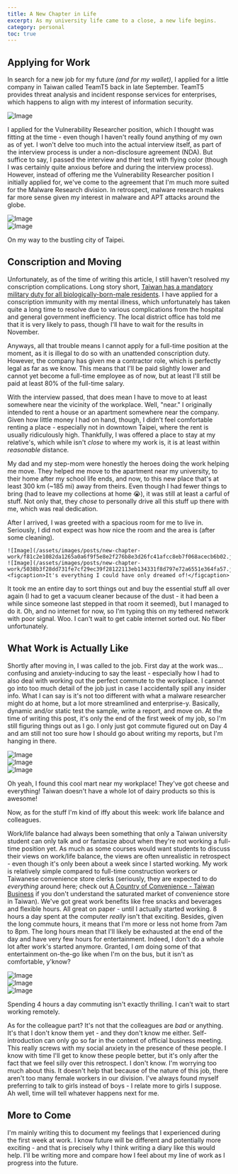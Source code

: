 ```yaml
---
title: A New Chapter in Life
excerpt: As my university life came to a close, a new life begins.
category: personal
toc: true
---
```


## Applying for Work

In search for a new job for my future _(and for my wallet)_, I applied for a little company in Taiwan called TeamT5 back in late September. TeamT5 provides threat analysis and incident response services for enterprises, which happens to align with my interest of information security.

![Image](/assets/images/posts/new-chapter-work/843d58e332871a279ebca7edfe6c54fac66c802e700e40ce0d0c66baa4030b8e.png)  

I applied for the Vulnerability Researcher position, which I thought was fitting at the time - even though I haven't really found anything of my own as of yet. I won't delve too much into the actual interview itself, as part of the interview process is under a non-disclosure agreement (NDA). But suffice to say, I passed the interview and their test with flying color (though I was certainly quite anxious before and during the interview process). However, instead of offering me the Vulnerability Researcher position I initially applied for, we've come to the agreement that I'm much more suited for the Malware Research division. In retrospect, malware research makes far more sense given my interest in malware and APT attacks around the globe.

![Image](/assets/images/posts/new-chapter-work/f04d461c0282674b327c3bfa26c43a65a1cdbb036fe60a04869f1710b1e9c6a5.jpg)  
![Image](/assets/images/posts/new-chapter-work/7fcf29560e4be11e0d43ac9a958887d06d77d4838b7c5ef539e91738178539c0.jpg)  
    <figcaption>On my way to the bustling city of Taipei.</figcaption>


## Conscription and Moving

Unfortunately, as of the time of writing this article, I still haven't resolved my conscription complications. Long story short, [Taiwan has a mandatory military duty for all biologically-born-male residents](https://en.wikipedia.org/wiki/Conscription_in_Taiwan). I have applied for a conscription immunity with my mental illness, which unfortunately has taken quite a long time to resolve due to various complications from the hospital and general government inefficiency. The local district office has told me that it is very likely to pass, though I'll have to wait for the results in November.

Anyways, all that trouble means I cannot apply for a full-time position at the moment, as it is illegal to do so with an unattended conscription duty. However, the company has given me a contractor role, which is perfectly legal as far as we know. This means that I'll be paid slightly lower and cannot yet become a full-time employee as of now, but at least I'll still be paid at least 80% of the full-time salary.

With the interview passed, that does mean I have to move to at least somewhere near the vicinity of the workplace. Well, "near." I originally intended to rent a house or an apartment somewhere near the company. Given how little money I had on hand, though, I didn't feel comfortable renting a place - especially not in downtown Taipei, where the rent is usually ridiculously high. Thankfully, I was offered a place to stay at my relative's, which while isn't _close_ to where my work is, it is at least within _reasonable_ distance.

My dad and my step-mom were honestly the heroes doing the work helping me move. They helped me move to the apartment near my university, to their home after my school life ends, and now, to this new place that's at least 300 km (~185 mi) away from theirs. Even though I had fewer things to bring (had to leave my collections at home 😭), it was still at least a carful of stuff. Not only that, they _chose_ to personally drive all this stuff up there with me, which was real dedication.

After I arrived, I was greeted with a spacious room for me to live in. Seriously, I did not expect was how nice the room and the area is (after some cleaning).


    ![Image](/assets/images/posts/new-chapter-work/f81c2e1082da1265a0a6f9f5e8e2f276b8e3d26fc41afcc8eb7f068acecb6b02.jpg)
    ![Image](/assets/images/posts/new-chapter-work/5038b3f28dd731fe7cf29ec39f28122113eb134331f8d797e72a6551e364fa57.jpg)
    <figcaption>It's everything I could have only dreamed of!</figcaption>


It took me an entire day to sort things out and buy the essential stuff all over again (I had to get a vacuum cleaner because of the dust - it had been a while since someone last stepped in that room it seemed), but I managed to do it. Oh, and no internet for now, so I'm typing this on my tethered network with poor signal. Woo. I can't wait to get cable internet sorted out. No fiber unfortunately.

## What Work is Actually Like

Shortly after moving in, I was called to the job. First day at the work was... confusing and anxiety-inducing to say the least - especially how I had to also deal with working out the perfect commute to the workplace. I cannot go into too much detail of the job just in case I accidentally spill any insider info. What I can say is it's not too different with what a malware researcher might do at home, but a lot more streamlined and enterprise-y. Basically, dynamic and/or static test the sample, write a report, and move on. At the time of writing this post, it's only the end of the first week of my job, so I'm still figuring things out as I go. I only just got commute figured out on Day 4 and am still not too sure how I should go about writing my reports, but I'm hanging in there.


![Image](/assets/images/posts/new-chapter-work/3191e2c7d3c6028a46c01491dcd16abf370122b76c91b3acabca1377add6b5c9.jpg)  
![Image](/assets/images/posts/new-chapter-work/418fc4a9a5c4ffb12bc9ff2573b86556c220822cd6be671e9ce92c2f75d4bf73.jpg)  
![Image](/assets/images/posts/new-chapter-work/cc4767bfef89babd1e5eafed163e08dfaf5c660965dc68613d8d1df32903abf1.jpg)  
<figcaption>Oh yeah, I found this cool mart near my workplace! They've got cheese and everything! Taiwan doesn't have a whole lot of dairy products so this is awesome!</figcaption>


Now, as for the stuff I'm kind of iffy about this week: work life balance and colleagues.

Work/life balance had always been something that only a Taiwan university student can only talk and or fantasize about when they're not working a full-time position yet. As much as some courses would want students to discuss their views on work/life balance, the views are often unrealistic in retrospect - even though it's only been about a week since I started working. My work is relatively simple compared to full-time construction workers or Taiwanese convenience store clerks (seriously, they are expected to do _everything_ around here; check out [A Country of Convenience - Taiwan Business](https://topics.amcham.com.tw/2019/08/country-of-convenience/) if you don't understand the saturated market of convenience store in Taiwan). We've got great work benefits like free snacks and beverages and flexible hours. All great on paper - until I actually started working. 8 hours a day spent at the computer *really* isn't that exciting. Besides, given the long commute hours, it means that I'm more or less not home from 7am to 8pm. The long hours mean that I'll likely be exhausted at the end of the day and have very few hours for entertainment. Indeed, I don't do a whole lot after work's started anymore. Granted, I *am* doing some of that entertainment on-the-go like when I'm on the bus, but it isn't as comfortable, y'know?


![Image](/assets/images/posts/new-chapter-work/e40aae8194affff4162ecb7035226163fdc7a4732026faf02b02d3c98e932997.jpg)  
![Image](/assets/images/posts/new-chapter-work/bdedbbaf1533edd714299ac6352f50c676bae05f9171fcb1fc6b4ff35c62fc7c.jpg)  
![Image](/assets/images/posts/new-chapter-work/4c4f281989b5ad04194fa44237f93e23c57c9615f5cb2658787a17a0c0e2fc6f.jpg)  
<figcaption>Spending 4 hours a day commuting isn't exactly thrilling. I can't wait to start working remotely.</figcaption>


As for the colleague part? It's not that the colleagues are _bad_ or anything. It's that I don't know them yet - and they don't know me either. Self-introduction can only go so far in the context of official business meeting. This really screws with my social anxiety in the presence of these people. I know with time I'll get to know these people better, but it's only after the fact that we feel silly over this retrospect. I don't know. I'm worrying too much about this. It doesn't help that because of the nature of this job, there aren't too many female workers in our division. I've always found myself preferring to talk to girls instead of boys - I relate more to girls I suppose. Ah well, time will tell whatever happens next for me.

## More to Come

I'm mainly writing this to document my feelings that I experienced during the first week at work. I know future will be different and potentially more exciting - and that is precisely why I think writing a diary like this would help. I'll be writing more and compare how I feel about my line of work as I progress into the future.
